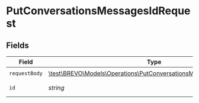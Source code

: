 # PutConversationsMessagesIdRequest


## Fields

| Field                                                                                                                                   | Type                                                                                                                                    | Required                                                                                                                                | Description                                                                                                                             |
| --------------------------------------------------------------------------------------------------------------------------------------- | --------------------------------------------------------------------------------------------------------------------------------------- | --------------------------------------------------------------------------------------------------------------------------------------- | --------------------------------------------------------------------------------------------------------------------------------------- |
| `requestBody`                                                                                                                           | [\test\BREVO\Models\Operations\PutConversationsMessagesIdRequestBody](../../models/operations/PutConversationsMessagesIdRequestBody.md) | :heavy_check_mark:                                                                                                                      | N/A                                                                                                                                     |
| `id`                                                                                                                                    | *string*                                                                                                                                | :heavy_check_mark:                                                                                                                      | ID of the message                                                                                                                       |